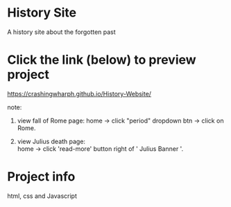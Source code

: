 # History Site 
A history site about the forgotten past

# Click the link (below) to preview project
https://crashingwharph.github.io/History-Website/

note: 
1) view fall of Rome page: 
    home -> click "period" dropdown btn -> click on Rome.
   
2) view Julius death page:  
    home -> click 'read-more' button right of ' Julius Banner '. 

# Project info
html, css and Javascript
